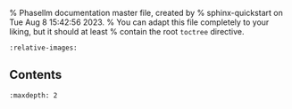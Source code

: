 % Phasellm documentation master file, created by
% sphinx-quickstart on Tue Aug  8 15:42:56 2023.
% You can adapt this file completely to your liking, but it should at least
% contain the root `toctree` directive.

```{include} ../../README.md
:relative-images:
```

## Contents
```{toctree}
:maxdepth: 2

```
